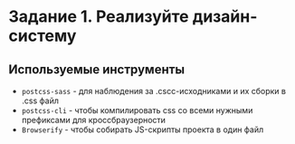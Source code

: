 # Задание 1. Реализуйте дизайн-систему

## Используемые инструменты
- `postcss-sass` - для наблюдения за .cscc-исходниками и их сборки в .css файл
- `postcss-cli` - чтобы компилировать css со всеми нужными префиксами для кроссбраузерности
- `Browserify` - чтобы собирать JS-скрипты проекта в один файл